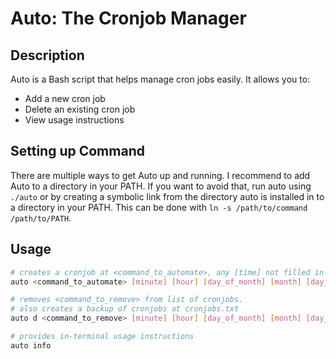 # Auto: The Cronjob Manager

## Description
Auto is a Bash script that helps manage cron jobs easily. It allows you to:
- Add a new cron job
- Delete an existing cron job
- View usage instructions

## Setting up Command
There are multiple ways to get Auto up and running. I recommend to add Auto to a
directory in your PATH. If you want to avoid that, run auto using `./auto` or by creating a symbolic link from the directory auto is installed in to a directory in your PATH. This can be done with `ln -s /path/to/command /path/to/PATH`.



## Usage
```sh
# creates a cronjob at <command_to_automate>, any [time] not filled in is read as *
auto <command_to_automate> [minute] [hour] [day_of_month] [month] [day_of_week]

# removes <command_to_remove> from list of cronjobs. 
# also creates a backup of cronjobs at cronjobs.txt
auto d <command_to_remove> [minute] [hour] [day_of_month] [month] [day_of_week]

# provides in-terminal usage instructions
auto info
```

